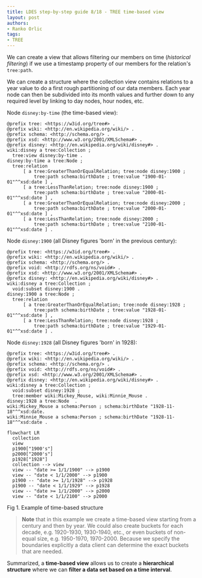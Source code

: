 ```yaml
---
title: LDES step-by-step guide 8/18 - TREE time-based view
layout: post
authors:
- Ranko Orlic
tags:
- TREE
---
```

We can create a view that allows filtering our members on time (_historical filtering_) if we use a timestamp property of our members for the relation's `tree:path`.

We can create a structure where the collection view contains relations to a year value to do a first rough partitioning of our data members. Each year node can then be subdivided into its month values and further down to any required level by linking to day nodes, hour nodes, etc.

Node `disney:by-time` (the time-based view):
```
@prefix tree: <https://w3id.org/tree#> .
@prefix wiki: <http://en.wikipedia.org/wiki/> .
@prefix schema: <http://schema.org/> .
@prefix xsd: <http://www.w3.org/2001/XMLSchema#> .
@prefix disney: <http://en.wikipedia.org/wiki/disney#> .
wiki:disney a tree:Collection ;
  tree:view disney:by-time .
disney:by-time a tree:Node ;
  tree:relation
      [ a tree:GreaterThanOrEqualRelation; tree:node disney:1900 ;
          tree:path schema:birthDate ; tree:value "1900-01-01"^^xsd:date ] , 
      [ a tree:LessThanRelation; tree:node disney:1900 ;
          tree:path schema:birthDate ; tree:value "2000-01-01"^^xsd:date ] ,
      [ a tree:GreaterThanOrEqualRelation; tree:node disney:2000 ;
          tree:path schema:birthDate ; tree:value "2000-01-01"^^xsd:date ] ,
      [ a tree:LessThanRelation; tree:node disney:2000 ;
          tree:path schema:birthDate ; tree:value "2100-01-01"^^xsd:date ] .
```
Node `disney:1900` (all Disney figures 'born' in the previous century):
```
@prefix tree: <https://w3id.org/tree#> .
@prefix wiki: <http://en.wikipedia.org/wiki/> .
@prefix schema: <http://schema.org/> .
@prefix void: <http://rdfs.org/ns/void#> .
@prefix xsd: <http://www.w3.org/2001/XMLSchema#> .
@prefix disney: <http://en.wikipedia.org/wiki/disney#> .
wiki:disney a tree:Collection ;
  void:subset disney:1900 .
disney:1900 a tree:Node ;
  tree:relation
      [ a tree:GreaterThanOrEqualRelation; tree:node disney:1928 ;
          tree:path schema:birthDate ; tree:value "1928-01-01"^^xsd:date ] , 
      [ a tree:LessThanRelation; tree:node disney:1928 ;
          tree:path schema:birthDate ; tree:value "1929-01-01"^^xsd:date ] .
```
Node `disney:1928` (all Disney figures 'born' in 1928):
```
@prefix tree: <https://w3id.org/tree#> .
@prefix wiki: <http://en.wikipedia.org/wiki/> .
@prefix schema: <http://schema.org/> .
@prefix void: <http://rdfs.org/ns/void#> .
@prefix xsd: <http://www.w3.org/2001/XMLSchema#> .
@prefix disney: <http://en.wikipedia.org/wiki/disney#> .
wiki:disney a tree:Collection ;
  void:subset disney:1928 ;
  tree:member wiki:Mickey_Mouse, wiki:Minnie_Mouse .
disney:1928 a tree:Node  .
wiki:Mickey_Mouse a schema:Person ; schema:birthDate "1928-11-18"^^xsd:date.
wiki:Minnie_Mouse a schema:Person ; schema:birthDate "1928-11-18"^^xsd:date .
```

```mermaid
flowchart LR
  collection
  view
  p1900["1900's"]
  p2000["2000's"]
  p1928["1928"]
  collection --> view
  view -- "date >= 1/1/1900" --> p1900
  view -- "date < 1/1/2000" --> p1900
  p1900 -- "date >= 1/1/1928" --> p1928
  p1900 -- "date < 1/1/1929" --> p1928
  view -- "date >= 1/1/2000" --> p2000
  view -- "date < 1/1/2100" --> p2000
```
Fig 1. Example of time-based structure

> **Note** that in this example we create a time-based view starting from a century and then by year. We could also create buckets for each decade, e.g. 1920-1930, 1930-1940, etc., or even buckets of non-equal size, e.g. 1950-1970, 1970-2000. Because we specify the boundaries explicitly a data client can determine the exact buckets that are needed.

Summarized, a **time-based view** allows us to create a **hierarchical structure** where we can **filter a data set based on a time interval**.